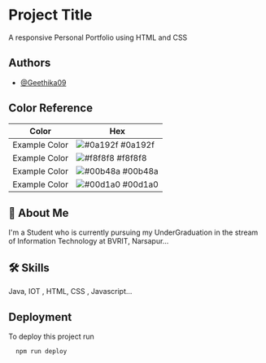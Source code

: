 
# Project Title

A responsive Personal Portfolio using HTML and CSS


## Authors

- [@Geethika09](https://github.com/Geethika09/)

## Color Reference

| Color             | Hex                                                                |
| ----------------- | ------------------------------------------------------------------ |
| Example Color | ![#0a192f](https://via.placeholder.com/10/0a192f?text=+) #0a192f |
| Example Color | ![#f8f8f8](https://via.placeholder.com/10/f8f8f8?text=+) #f8f8f8 |
| Example Color | ![#00b48a](https://via.placeholder.com/10/00b48a?text=+) #00b48a |
| Example Color | ![#00d1a0](https://via.placeholder.com/10/00b48a?text=+) #00d1a0 |


## 🚀 About Me
I'm a Student who is currently pursuing my UnderGraduation in the stream of Information Technology at BVRIT, Narsapur...


## 🛠 Skills
Java, IOT , HTML, CSS , Javascript...


## Deployment

To deploy this project run

```bash
  npm run deploy
```

